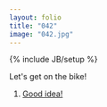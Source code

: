 ```yaml
---
layout: folio
title: "042"
image: "042.jpg"
---
```

{% include JB/setup %}

<div class="copy">
	<p>Let's get on the bike!</p>
</div>

<div class="choice">
	<ol>
		<li><a href="043.html">
			Good idea!
		</a></li>
	</ol>
</div>
